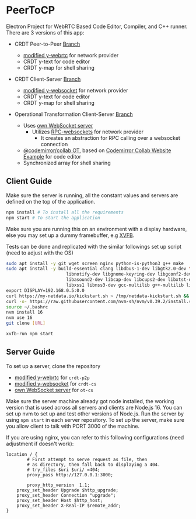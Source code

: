 # PeerToCP

Electron Project for WebRTC Based Code Editor, Compiler, and C++ runner.
There are 3 versions of this app:

- CRDT Peer-to-Peer [Branch](https://github.com/hockyy/peertocp/tree/crdt-p2p)
  - [modified y-webrtc](https://github.com/hockyy/y-webrtc) for network provider
  - CRDT y-text for code editor
  - CRDT y-map for shell sharing

- CRDT Client-Server [Branch](https://github.com/hockyy/peertocp/tree/crdt-cs)
  - [modified y-websocket](https://github.com/hockyy/y-websocket) for network provider
  - CRDT y-text for code editor
  - CRDT y-map for shell sharing

- Operational Transformation Client-Server [Branch](https://github.com/hockyy/peertocp/tree/ot-cs)
  - Uses [own WebSocket server](https://github.com/hockyy/peertocp-server)
     - Utilizes [RPC-websockets](https://www.npmjs.com/package/rpc-websockets) for network provider
       - It creates an abstraction for RPC calling over a websocket connection
  - [@codemirror/collab OT](https://github.com/codemirror/collab), based on [Codemirror Collab Website Example](https://github.com/codemirror/website/tree/master/site/examples/collab) for code editor
  - Synchronized array for shell sharing

## Client Guide

Make sure the server is running, all the constant values and servers are defined on the top of the application.

```bash
npm install # To install all the requirements
npm start # To start the application
```

Make sure you are running this on an environment with a display hardware, else you may set up a dummy framebuffer, e.g [XVFB](https://www.x.org/wiki/).

Tests can be done and replicated with the similar followings set up script (need to adjust with the OS)

```bash
sudo apt install -y git wget screen nginx python-is-python3 g++ make
sudo apt install -y build-essential clang libdbus-1-dev libgtk2.0-dev \
                       libnotify-dev libgnome-keyring-dev libgconf2-dev \
                       libasound2-dev libcap-dev libcups2-dev libxtst-dev \
                       libxss1 libnss3-dev gcc-multilib g++-multilib libasound2 xvfb \
export DISPLAY=192.168.0.5:0.0
curl https://my-netdata.io/kickstart.sh > /tmp/netdata-kickstart.sh && sh /tmp/netdata-kickstart.sh
curl -o- https://raw.githubusercontent.com/nvm-sh/nvm/v0.39.2/install.sh | bash
source ~/.bashrc
nvm install 16
nvm use 16
git clone [URL]

xvfb-run npm start
```

## Server Guide

To set up a server, clone the repository

- [modified y-webrtc](https://github.com/hockyy/y-webrtc) for `crdt-p2p`
- [modified y-websocket](https://github.com/hockyy/y-websocket) for `crdt-cs`
- [own WebSocket server](https://github.com/hockyy/peertocp-server) for `ot-cs`

Make sure the server machine already got node installed, the working version that is used across all servers and clients are Node.js 16. You can set up nvm to set up and test other versions of Node.js. Run the server by using `npm start` in each server repository. To set up the server, make sure you allow client to talk with PORT 3000 of the machine.

If you are using nginx, you can refer to this following configurations (need adjustment if doesn't work):

```nginx
location / {
		# First attempt to serve request as file, then
		# as directory, then fall back to displaying a 404.
		# try_files $uri $uri/ =404;
		proxy_pass http://127.0.0.1:3000;

		proxy_http_version  1.1;
    proxy_set_header Upgrade $http_upgrade;
    proxy_set_header Connection "upgrade";
    proxy_set_header Host $http_host;
    proxy_set_header X-Real-IP $remote_addr;
}
```
